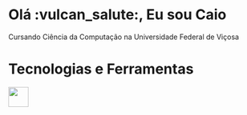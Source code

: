 <h1>Olá :vulcan_salute:, Eu sou Caio</h1>

Cursando Ciência da Computação na Universidade Federal de Viçosa

<h1>Tecnologias e Ferramentas</h1>
<img src="https://cdn.jsdelivr.net/gh/devicons/devicon/icons/git/git-original.svg" width="40" height="40"/>

<!--
**CaioTuring/CaioTuring** is a ✨ _special_ ✨ repository because its `README.md` (this file) appears on your GitHub profile.

Here are some ideas to get you started:

- 🔭 I’m currently working on ...
- 🌱 I’m currently learning ...
- 👯 I’m looking to collaborate on ...
- 🤔 I’m looking for help with ...
- 💬 Ask me about ...
- 📫 How to reach me: ...
- 😄 Pronouns: ...
- ⚡ Fun fact: ...
-->
